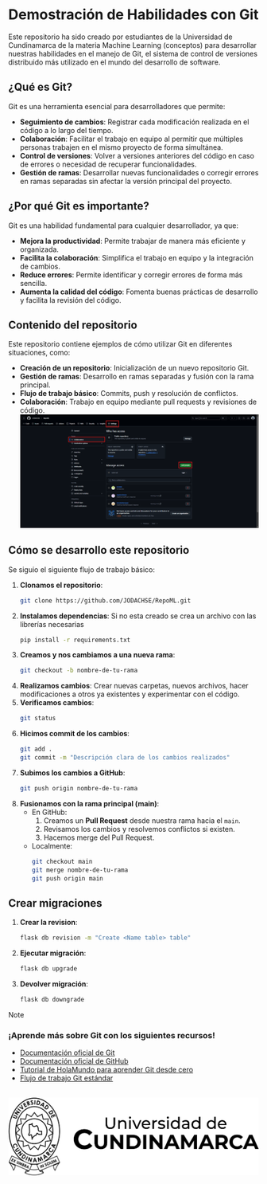# Demostración de Habilidades con Git

Este repositorio ha sido creado por estudiantes de la Universidad de Cundinamarca de la materia Machine Learning (conceptos) para desarrollar nuestras habilidades en el manejo de Git, el sistema de control de versiones distribuido más utilizado en el mundo del desarrollo de software.

## ¿Qué es Git?

Git es una herramienta esencial para desarrolladores que permite:

* **Seguimiento de cambios**: Registrar cada modificación realizada en el código a lo largo del tiempo.
* **Colaboración**: Facilitar el trabajo en equipo al permitir que múltiples personas trabajen en el mismo proyecto de forma simultánea.
* **Control de versiones**: Volver a versiones anteriores del código en caso de errores o necesidad de recuperar funcionalidades.
* **Gestión de ramas**: Desarrollar nuevas funcionalidades o corregir errores en ramas separadas sin afectar la versión principal del proyecto.

## ¿Por qué Git es importante?

Git es una habilidad fundamental para cualquier desarrollador, ya que:

* **Mejora la productividad**: Permite trabajar de manera más eficiente y organizada.
* **Facilita la colaboración**: Simplifica el trabajo en equipo y la integración de cambios.
* **Reduce errores**: Permite identificar y corregir errores de forma más sencilla.
* **Aumenta la calidad del código**: Fomenta buenas prácticas de desarrollo y facilita la revisión del código.

## Contenido del repositorio

Este repositorio contiene ejemplos de cómo utilizar Git en diferentes situaciones, como:

* **Creación de un repositorio**: Inicialización de un nuevo repositorio Git.
* **Gestión de ramas**: Desarrollo en ramas separadas y fusión con la rama principal.
* **Flujo de trabajo básico**: Commits, push y resolución de conflictos.
* **Colaboración**: Trabajo en equipo mediante pull requests y revisiones de código.
![alt text](/assets/image.png)

## Cómo se desarrollo este repositorio

Se siguio el siguiente flujo de trabajo básico:

1. **Clonamos el repositorio**:
    ```bash
    git clone https://github.com/JODACHSE/RepoML.git
    ```
2. **Instalamos dependencias**:
    Si no esta creado se crea un archivo con las librerías necesarias
    ```bash
    pip install -r requirements.txt
    ```
3. **Creamos y nos cambiamos a una nueva rama**:
    ```bash
    git checkout -b nombre-de-tu-rama
    ```
4. **Realizamos cambios**: Crear nuevas carpetas, nuevos archivos, hacer modificaciones a otros ya existentes y experimentar con el código.
5. **Verificamos cambios**:
    ```bash
    git status
    ```
6. **Hicimos commit de los cambios**:
    ```bash
    git add .
    git commit -m "Descripción clara de los cambios realizados"
    ```
7. **Subimos los cambios a GitHub**:
    ```bash
    git push origin nombre-de-tu-rama
    ```
8. **Fusionamos con la rama principal (main)**:
    * En GitHub:
        1. Creamos un **Pull Request** desde nuestra rama hacia el `main`.
        2. Revisamos los cambios y resolvemos conflictos si existen.
        3. Hacemos merge del Pull Request.
    * Localmente:
        ```bash
        git checkout main
        git merge nombre-de-tu-rama
        git push origin main
        ```

## Crear migraciones
1. **Crear la revision**:
    ```bash
    flask db revision -m "Create <Name table> table"
    ```
2. **Ejecutar migración**:
    ```bash
    flask db upgrade
    ```
3. **Devolver migración**:
    ```bash
    flask db downgrade
    ```

> [!NOTE]
> ### ¡Aprende más sobre Git con los siguientes recursos!
> * [Documentación oficial de Git](https://git-scm.com/doc)
> * [Documentación oficial de GitHub](https://docs.github.com/es)
> * [Tutorial de HolaMundo para aprender Git desde cero](https://youtu.be/VdGzPZ31ts8?si=jSTfhZUeCQtctHAS)
> * [Flujo de trabajo Git estándar](https://docs.github.com/es/get-started/using-github/github-flow)

\
![alt text](/assets/IMAGOTIPO%20HORIZONTAL%20NEGRO.png)